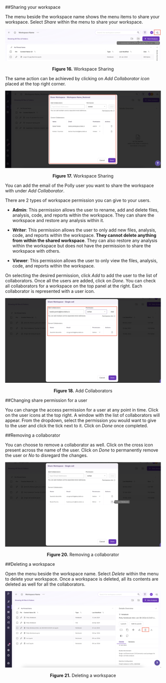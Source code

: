 ##Sharing your workspace

The menu beside the workspace name shows the menu items to share your workspace. Select *Share* within the menu to share your workspace.

![Sharing Workspace](../img/Workspace/workspacesharin.png) <center>**Figure 16.** Workspace Sharing</center>

The same action can be achieved by clicking on *Add Collaborator icon* placed at the top right corner.

![Sharing Workspace](../img/Workspace/addcollab.png) <center>**Figure 17.** Workspace Sharing</center>

You can add the email of the Polly user you want to share the workspace with under *Add Collaborator*.

There are 2 types of workspace permission you can give to your users.

*    **Admin**: This permission allows the user to rename, add and delete files, analysis, code, and reports within the workspace. They can share the workspace and restore any analysis within it.

*    **Writer**: This permission allows the user to only add new files, analysis, code, and reports within the workspace. **They cannot delete anything from within the shared workspace**. They can also restore any analysis within the workspace but does not have the permission to share the workspace with others.

*  **Viewer**: This permission allows the user to only view the files, analysis, code, and reports within the workspace.

On selecting the desired permission, click *Add* to add the user to the list of collaborators. Once all the users are added, click on *Done*. You can check all collaborators for a workspace on the top panel at the right. Each collaborator is represented with a user icon.

![Sharing Workspace](../img/Workspace/sharecollab.png) <center>**Figure 18.** Add Collaborators</center>



##Changing share permission for a user

You can change the access permission for a user at any point in time. Click on the user icons at the top right. A window with the list of collaborators will appear. From the dropdown, select the permission you would want to give to the user and click the tick next to it. Click on *Done* once completed.


##Removing a collaborator

You can choose to remove a collaborator as well. Click on the cross icon present across the name of the user. Click on *Done* to permanently remove the user or *No* to disregard the changes.

![Sharing Workspace](../img/Workspace/removecollab.png) <center>**Figure 20.** Removing a collaborator</center>


##Deleting a workspace

Open the menu beside the workspace name. Select *Delete* within the menu to delete your workspace. Once a workspace is deleted, all its contents are deleted as well for all the collaborators.

![Deleting Workspace](../img/Workspace/delete3.png) <center>**Figure 21.** Deleting a workspace</center>

